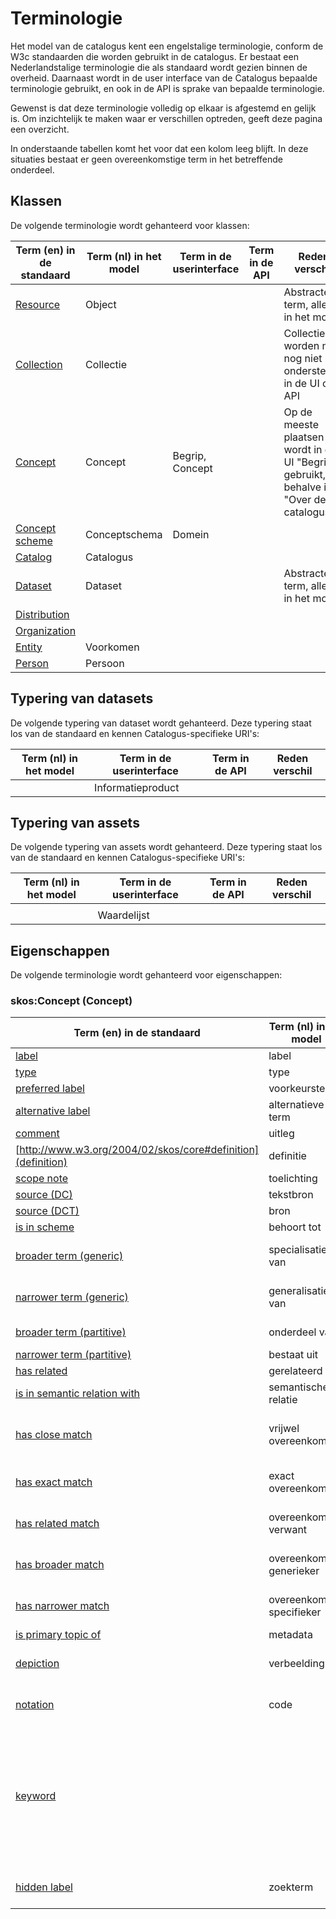# Terminologie

Het model van de catalogus kent een engelstalige terminologie, conform de W3c standaarden die worden gebruikt in de catalogus. Er bestaat een Nederlandstalige terminologie die als standaard wordt gezien binnen de overheid. Daarnaast wordt in de user interface van de Catalogus bepaalde terminologie gebruikt, en ook in de API is sprake van bepaalde terminologie.

Gewenst is dat deze terminologie volledig op elkaar is afgestemd en gelijk is. Om inzichtelijk te maken waar er verschillen optreden, geeft deze pagina een overzicht.

In onderstaande tabellen komt het voor dat een kolom leeg blijft. In deze situaties bestaat er geen overeenkomstige term in het betreffende onderdeel.

## Klassen

De volgende terminologie wordt gehanteerd voor klassen:

|Term (en) in de standaard|Term (nl) in het model|Term in de userinterface|Term in de API|Reden verschil|
|-------------------------|----------------------|------------------------|--------------|--------------|
| [Resource](http://www.w3.org/2000/01/rdf-schema#Resource) | Object | | | Abstracte term, alleen in het model |
| [Collection](http://www.w3.org/2004/02/skos/core#Collection) | Collectie | | | Collecties worden nu nog niet ondersteund in de UI of API |
| [Concept](http://www.w3.org/2004/02/skos/core#Concept) | Concept | Begrip, Concept | | Op de meeste plaatsen wordt in de UI "Begrip" gebruikt, behalve in "Over de catalogus" |
| [Concept scheme](http://www.w3.org/2004/02/skos/core#ConceptScheme) | Conceptschema | Domein | |
| [Catalog](http://www.w3.org/ns/dcat#Catalog) | Catalogus | | | |
| [Dataset](http://www.w3.org/ns/dcat#Dataset) | Dataset | | | Abstracte term, alleen in het model |
| [Distribution](http://www.w3.org/ns/dcat#Distribution) | | | |
| [Organization](http://www.w3.org/ns/org#Organization) | | | |
| [Entity](http://www.w3.org/ns/prov#Entity) | Voorkomen | | |
| [Person](http://www.w3.org/ns/prov#Person) | Persoon | | |

## Typering van datasets

De volgende typering van dataset wordt gehanteerd. Deze typering staat los van de standaard en kennen Catalogus-specifieke URI's:

|Term (nl) in het model|Term in de userinterface|Term in de API|Reden verschil|
|----------------------|------------------------|--------------|--------------|
| [](Informatieproduct)|Informatieproduct| | |

## Typering van assets

De volgende typering van assets wordt gehanteerd. Deze typering staat los van de standaard en kennen Catalogus-specifieke URI's:

|Term (nl) in het model|Term in de userinterface|Term in de API|Reden verschil|
|----------------------|------------------------|--------------|--------------|
| [](Conceptschema) | | | |
| [](Waardelijst) | Waardelijst | | |

## Eigenschappen

De volgende terminologie wordt gehanteerd voor eigenschappen:

### skos:Concept (Concept)

|Term (en) in de standaard|Term (nl) in het model|Term in de userinterface|Term in de API|Reden verschil|
|-------------------------|----------------------|------------------------|--------------|--------------|
| [label](http://www.w3.org/2000/01/rdf-schema#label) | label | Label | naam | |
| [type](http://www.w3.org/1999/02/22-rdf-syntax-ns#type) | type | Type | type | |
| [preferred label](http://www.w3.org/2004/02/skos/core#prefLabel) | voorkeursterm | Term | term | |
| [alternative label](http://www.w3.org/2004/02/skos/core#altLabel) | alternatieve term | Synoniemen | synoniem | |
| [comment](http://www.w3.org/2000/01/rdf-schema#comment) | uitleg | Uitleg | uitleg | |
| [http://www.w3.org/2004/02/skos/core#definition](definition) | definitie | Definitie | definitie | |
| [scope note](http://www.w3.org/2004/02/skos/core#scopeNote) | toelichting | Toelichting | toelichting | |
| [source (DC)](http://purl.org/dc/elements/1.1/source) | tekstbron | Tekstbron | | |
| [source (DCT)](http://purl.org/dc/terms/source) | bron | Bron | bron | |
| [is in scheme](http://www.w3.org/2004/02/skos/core#inScheme) | behoort tot | Domein | domein | |
| [broader term (generic)](http://purl.org/iso25964/skos-thes#broaderGeneric) | specialisatie van | Is specialisatie van | isSpecialisatieVan | |
| [narrower term (generic)](http://purl.org/iso25964/skos-thes#narrowerGeneric) | generalisatie van | Is generalisatie van | isGeneralisatieVan | |
| [broader term (partitive)](http://purl.org/iso25964/skos-thes#broaderPartitive) | onderdeel van | Is onderdeel van | isOnderdeelVan | |
| [narrower term (partitive)](http://purl.org/iso25964/skos-thes#narrowerPartitive) | bestaat uit | Bestaat uit | bestaatUit | |
| [has related](http://www.w3.org/2004/02/skos/core#related) | gerelateerd | Gerelateerd | | |
| [is in semantic relation with](http://www.w3.org/2004/02/skos/core#semanticRelation) | semantische relatie | heeft betrekking op | heeftBetrekkingOp | |
| [has close match](http://www.w3.org/2004/02/skos/core#closeMatch) | vrijwel overeenkomstig | Is ongeveer hetzelfde als (extern concept) | isOngeveerHetzelfdeAls | |
| [has exact match](http://www.w3.org/2004/02/skos/core#exactMatch) | exact overeenkomstig | is hetzelfde als (extern concept) | isHetzelfdeAls | |
| [has related match](http://www.w3.org/2004/02/skos/core#relatedMatch) | overeenkomstig verwant | zie ook (extern concept) | zieOok | |
| [has broader match](http://www.w3.org/2004/02/skos/core#broadMatch) | overeenkomstig generieker | is breder dan (extern concept) | isBrederDan | |
| [has narrower match](http://www.w3.org/2004/02/skos/core#narrowMatch) | overeenkomstig specifieker | Is enger dan (in ander schema) | isEngerDan | |
| [is primary topic of](http://xmlns.com/foaf/0.1/isPrimaryTopicOf) | metadata | Metadata | metadata | |
| [depiction](http://xmlns.com/foaf/0.1/depiction) | verbeelding | | afbeelding | Alleen in de API beschikbaar |
| [notation](http://www.w3.org/2004/02/skos/core#notation) | code | | notitie | Alleen in de API beschikbaar |
| [keyword](http://www.w3.org/ns/dcat#keyword) | | | sleutelwoord | Alleen in de API beschikbaar (foutief): keyword is geen eigenschap van een concept, maar van een dataset |
| [hidden label](http://www.w3.org/2004/02/skos/core#hiddenLabel) | zoekterm | | verborgenZoekterm | Alleen in de API beschikbaar |
